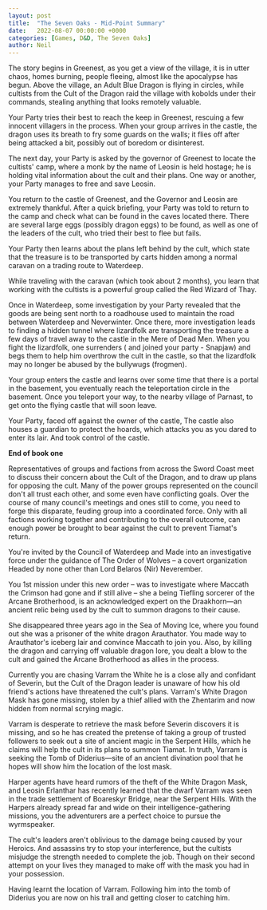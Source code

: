```yaml
---
layout: post
title:  "The Seven Oaks - Mid-Point Summary"
date:   2022-08-07 00:00:00 +0000
categories: [Games, D&D, The Seven Oaks]
author: Neil
---
```

The story begins in Greenest, as you get a view of the village, it is in utter chaos, homes burning, people fleeing, almost like the apocalypse has begun. Above the village, an Adult Blue Dragon is flying in circles, while cultists from the Cult of the Dragon raid the village with kobolds under their commands, stealing anything that looks remotely valuable.  
<!-- more -->

Your Party tries their best to reach the keep in Greenest, rescuing a few innocent villagers in the process. When your group arrives in the castle, the dragon uses its breath to fry some guards on the walls; it flies off after being attacked a bit, possibly out of boredom or disinterest.  

The next day, your Party is asked by the governor of Greenest to locate the cultists' camp, where a monk by the name of Leosin is held hostage; he is holding vital information about the cult and their plans. One way or another, your Party manages to free and save Leosin.  

You return to the castle of Greenest, and the Governor and Leosin are extremely thankful. After a quick briefing, your Party was told to return to the camp and check what can be found in the caves located there. There are several large eggs (possibly dragon eggs) to be found, as well as one of the leaders of the cult, who tried their best to flee but fails.  

Your Party then learns about the plans left behind by the cult, which state that the treasure is to be transported by carts hidden among a normal caravan on a trading route to Waterdeep.  

While traveling with the caravan (which took about 2 months), you learn that working with the cultists is a powerful group called the Red Wizard of Thay.  

Once in Waterdeep, some investigation by your Party revealed that the goods are being sent north to a roadhouse used to maintain the road between Waterdeep and Neverwinter. Once there, more investigation leads to finding a hidden tunnel where lizardfolk are transporting the treasure a few days of travel away to the castle in the Mere of Dead Men. When you fight the lizardfolk, one surrenders ( and joined your party - Snapjaw) and begs them to help him overthrow the cult in the castle, so that the lizardfolk may no longer be abused by the bullywugs (frogmen).  

Your group enters the castle and learns over some time that there is a portal in the basement, you eventually reach the teleportation circle in the basement. Once you teleport your way, to the nearby village of Parnast, to get onto the flying castle that will soon leave.  

Your Party, faced off against the owner of the castle, The castle also houses a guardian to protect the hoards, which attacks you as you dared to enter its lair. And took control of the castle.  

**End of book one**

Representatives of groups and factions from across the Sword Coast meet to discuss their concern about the Cult of the Dragon, and to draw up plans for opposing the cult. Many of the power groups represented on the council don't all trust each other, and some even have conflicting goals. Over the course of many council's meetings and ones still to come, you need to forge this disparate, feuding group into a coordinated force. Only with all factions working together and contributing to the overall outcome, can enough power be brought to bear against the cult to prevent Tiamat's return.  

You're invited by the Council of Waterdeep and Made into an investigative force under the guidance of The Order of Wolves – a covert organization Headed by none other than Lord Belaros (Nir) Neverember.  

You 1st mission under this new order – was to investigate where Maccath the Crimson had gone and if still alive – she a being Tiefling sorcerer of the Arcane Brotherhood, is an acknowledged expert on the Draakhorn—an ancient relic being used by the cult to summon dragons to their cause.  

She disappeared three years ago in the Sea of Moving Ice, where you found out she was a prisoner of the white dragon Arauthator. You made way to Arauthator's iceberg lair and convince Maccath to join you. Also, by killing the dragon and carrying off valuable dragon lore, you dealt a blow to the cult and gained the Arcane Brotherhood as allies in the process.  

Currently you are chasing Varram the White he is a close ally and confidant of Severin, but the Cult of the Dragon leader is unaware of how his old friend's actions have threatened the cult's plans. Varram's White Dragon Mask has gone missing, stolen by a thief allied with the Zhentarim and now hidden from normal scrying magic.  

Varram is desperate to retrieve the mask before Severin discovers it is missing, and so he has created the pretense of taking a group of trusted followers to seek out a site of ancient magic in the Serpent Hills, which he claims will help the cult in its plans to summon Tiamat. In truth, Varram is seeking the Tomb of Diderius—site of an ancient divination pool that he hopes will show him the location of the lost mask.  

Harper agents have heard rumors of the theft of the White Dragon Mask, and Leosin Erlanthar has recently learned that the dwarf Varram was seen in the trade settlement of Boareskyr Bridge, near the Serpent Hills. With the Harpers already spread far and wide on their intelligence-gathering missions, you the adventurers are a perfect choice to pursue the wyrmspeaker.  

The cult's leaders aren't oblivious to the damage being caused by your Heroics. And assassins try to stop your interference, but the cultists misjudge the strength needed to complete the job. Though on their second attempt on your lives they managed to make off with the mask you had in your possession.  

Having learnt the location of Varram. Following him into the tomb of Diderius you are now on his trail and getting closer to catching him.